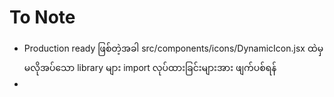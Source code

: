 # To Note

-  Production ready ဖြစ်တဲ့အခါ src/components/icons/DynamicIcon.jsx ထဲမှ မလိုအပ်သော library များ import လုပ်ထားခြင်းများအား ဖျက်ပစ်ရန်
- 